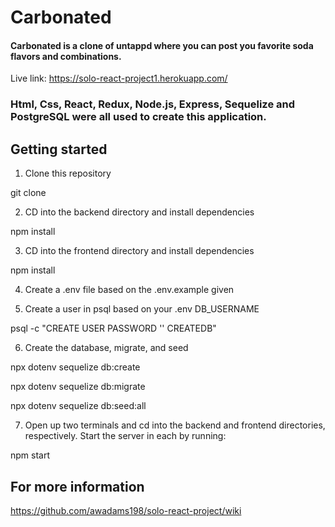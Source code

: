# Carbonated

#### Carbonated is a clone of untappd where you can post you favorite soda flavors and combinations.

Live link: https://solo-react-project1.herokuapp.com/

### Html, Css, React, Redux, Node.js, Express, Sequelize and PostgreSQL were all used to create this application.

## Getting started

1. Clone this repository

git clone 

2. CD into the backend directory and install dependencies

npm install

3. CD into the frontend directory and install dependencies

npm install

4. Create a .env file based on the .env.example given

5. Create a user in psql based on your .env DB_USERNAME

psql -c "CREATE USER <username> PASSWORD '<password>' CREATEDB"

6. Create the database, migrate, and seed

npx dotenv sequelize db:create

npx dotenv sequelize db:migrate

npx dotenv sequelize db:seed:all

7. Open up two terminals and cd into the backend and frontend directories, respectively. Start the server in each by running:

npm start

## For more information 
https://github.com/awadams198/solo-react-project/wiki
